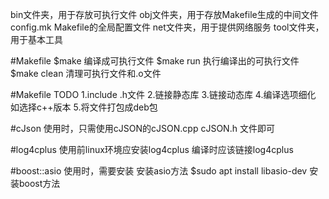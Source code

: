 bin文件夹，用于存放可执行文件
obj文件夹，用于存放Makefile生成的中间文件
config.mk Makefile的全局配置文件
net文件夹，用于提供网络服务
tool文件夹，用于基本工具

#Makefile
$make 编译成可执行文件
$make run 执行编译出的可执行文件
$make clean 清理可执行文件和.o文件


#Makefile TODO
1.include .h文件
2.链接静态库
3.链接动态库
4.编译选项细化 如选择c++版本
5.将文件打包成deb包


#cJson
使用时，只需使用cJSON的cJSON.cpp cJSON.h 文件即可

#log4cplus
使用前linux环境应安装log4cplus
编译时应该链接log4cplus

#boost::asio
使用时，需要安装
安装asio方法 $sudo apt install libasio-dev
安装boost方法